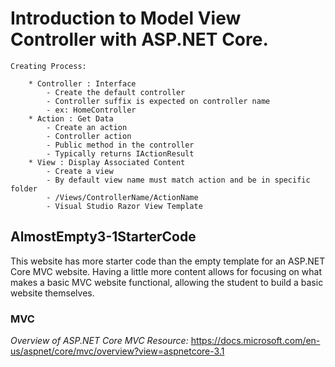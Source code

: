 # Introduction to Model View Controller with ASP.NET Core.

    Creating Process:
    
        * Controller : Interface
            - Create the default controller
            - Controller suffix is expected on controller name
            - ex: HomeController
        * Action : Get Data
            - Create an action
            - Controller action
            - Public method in the controller
            - Typically returns IActionResult
        * View : Display Associated Content
            - Create a view
            - By default view name must match action and be in specific folder
            - /Views/ControllerName/ActionName
            - Visual Studio Razor View Template

## AlmostEmpty3-1StarterCode
This website has more starter code than the empty template for an ASP.NET Core MVC website.
Having a little more content allows for focusing on what makes a basic MVC website functional,
allowing the student to build a basic website themselves.

### MVC
*Overview of ASP.NET Core MVC Resource:* https://docs.microsoft.com/en-us/aspnet/core/mvc/overview?view=aspnetcore-3.1

